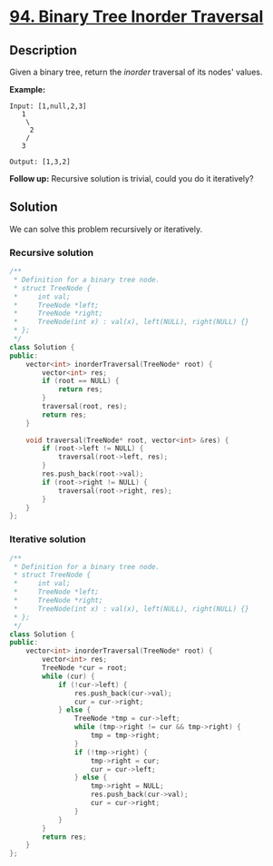 # [94. Binary Tree Inorder Traversal](https://leetcode.com/problems/binary-tree-inorder-traversal/description/)

## Description

Given a binary tree, return the *inorder* traversal of its nodes' values.

**Example:**

```
Input: [1,null,2,3]
   1
    \
     2
    /
   3

Output: [1,3,2]
```

**Follow up:** Recursive solution is trivial, could you do it iteratively?

## Solution

We can solve this problem recursively or iteratively.

### Recursive solution

```cpp
/**
 * Definition for a binary tree node.
 * struct TreeNode {
 *     int val;
 *     TreeNode *left;
 *     TreeNode *right;
 *     TreeNode(int x) : val(x), left(NULL), right(NULL) {}
 * };
 */
class Solution {
public:
    vector<int> inorderTraversal(TreeNode* root) {
        vector<int> res;
        if (root == NULL) {
            return res;
        }
        traversal(root, res);
        return res;
    }
    
    void traversal(TreeNode* root, vector<int> &res) {
        if (root->left != NULL) {
            traversal(root->left, res);
        }
        res.push_back(root->val);
        if (root->right != NULL) {
            traversal(root->right, res);
        }
    }
};
```

### Iterative solution

```cpp
/**
 * Definition for a binary tree node.
 * struct TreeNode {
 *     int val;
 *     TreeNode *left;
 *     TreeNode *right;
 *     TreeNode(int x) : val(x), left(NULL), right(NULL) {}
 * };
 */
class Solution {
public:
    vector<int> inorderTraversal(TreeNode* root) {
        vector<int> res;
        TreeNode *cur = root;
        while (cur) {
            if (!cur->left) {
                res.push_back(cur->val);
                cur = cur->right;
            } else {
                TreeNode *tmp = cur->left;
                while (tmp->right != cur && tmp->right) {
                    tmp = tmp->right;
                }
                if (!tmp->right) {
                    tmp->right = cur;
                    cur = cur->left;
                } else {
                    tmp->right = NULL;
                    res.push_back(cur->val);
                    cur = cur->right;
                }
            }
        }
        return res;
    }
};
```